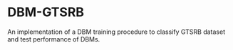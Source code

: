 # DBM-GTSRB
An implementation of a DBM training procedure to classify GTSRB dataset and test performance of DBMs.
